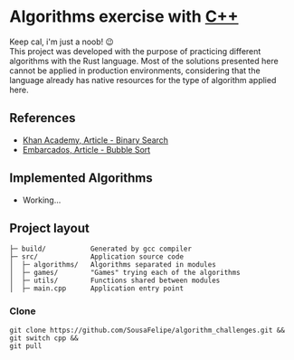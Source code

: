 
# Algorithms exercise with [C++](https://en.cppreference.com/w/)

Keep cal, i'm just a noob! 😉\
This project was developed with the purpose of practicing different algorithms with the Rust language. Most of the solutions presented here cannot be applied in production environments, considering that the language already has native resources for the type of algorithm applied here.


## References

  - [Khan Academy, Article - Binary Search](https://pt.khanacademy.org/computing/computer-science/algorithms/binary-search/a/binary-search)
  - [Embarcados, Article - Bubble Sort](https://embarcados.com.br/algoritmos-de-ordenacao-bubble-sort/)


## Implemented Algorithms

  - Working...


Project layout
--------------

    ├─ build/           Generated by gcc compiler
    ├─ src/             Application source code
    │  ├─ algorithms/   Algorithms separated in modules
    │  ├─ games/        "Games" trying each of the algorithms
    │  ├─ utils/        Functions shared between modules
    │  ├─ main.cpp      Application entry point


### Clone

```
git clone https://github.com/SousaFelipe/algorithm_challenges.git &&
git switch cpp &&
git pull
```
